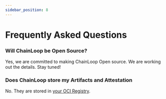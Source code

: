 ```yaml
---
sidebar_position: 8
---
```


# Frequently Asked Questions

### Will ChainLoop be Open Source?

Yes, we are committed to making ChainLoop Open source. We are working out the details. Stay tuned!

### Does ChainLoop store my Artifacts and Attestation

No. They are stored in [your OCI Registry](/getting-started/setup#add-oci-repository). 